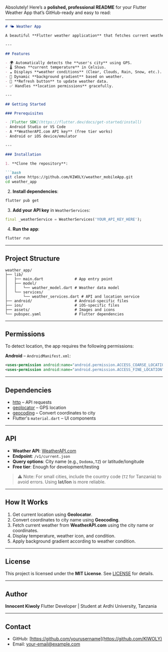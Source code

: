 Absolutely! Here’s a **polished, professional README** for your Flutter Weather App that’s GitHub-ready and easy to read:

---

````markdown
# 🌤️ Weather App

A beautiful **Flutter weather application** that fetches current weather information for your city. The app automatically detects your location and displays the temperature, weather condition, and an icon, with a **dynamic background** reflecting the current weather.

---

## Features

- 🌍 Automatically detects the **user's city** using GPS.
- 🌡️ Shows **current temperature** in Celsius.
- ☁️ Displays **weather conditions** (Clear, Clouds, Rain, Snow, etc.).
- 🎨 Dynamic **background gradient** based on weather.
- 🔄 **Refresh button** to update weather data.
- ✅ Handles **location permissions** gracefully.

---

## Getting Started

### Prerequisites

- [Flutter SDK](https://flutter.dev/docs/get-started/install)
- Android Studio or VS Code
- A **WeatherAPI.com API key** (free tier works)
- Android or iOS device/emulator

---

### Installation

1. **Clone the repository**:

```bash
git clone https://github.com/KIWOLY/weather_mobileApp.git
cd weather_app
````

2. **Install dependencies**:

```bash
flutter pub get
```

3. **Add your API key** in `WeatherServices`:

```dart
final _weatherService = WeatherServices('YOUR_API_KEY_HERE');
```

4. **Run the app**:

```bash
flutter run
```

---

## Project Structure

```
weather_app/
├── lib/
│   ├── main.dart              # App entry point
│   ├── model/
│   │   └── weather_model.dart # Weather data model
│   └── services/
│       └── weather_services.dart # API and location service
├── android/                   # Android-specific files
├── ios/                       # iOS-specific files
├── assets/                    # Images and icons
└── pubspec.yaml               # Flutter dependencies
```

---

## Permissions

To detect location, the app requires the following permissions:

**Android** – `AndroidManifest.xml`:

```xml
<uses-permission android:name="android.permission.ACCESS_COARSE_LOCATION" />
<uses-permission android:name="android.permission.ACCESS_FINE_LOCATION" />
```

---

## Dependencies

* [http](https://pub.dev/packages/http) – API requests
* [geolocator](https://pub.dev/packages/geolocator) – GPS location
* [geocoding](https://pub.dev/packages/geocoding) – Convert coordinates to city
* Flutter's `material.dart` – UI components

---

## API

* **Weather API**: [WeatherAPI.com](https://www.weatherapi.com/)
* **Endpoint**: `/v1/current.json`
* **Query options**: City name (e.g., `Dodoma,TZ`) or latitude/longitude
* **Free tier**: Enough for development/testing

> ⚠️ Note: For small cities, include the country code (`TZ` for Tanzania) to avoid errors. Using **lat/lon** is more reliable.

---

## How It Works

1. Get current location using **Geolocator**.
2. Convert coordinates to city name using **Geocoding**.
3. Fetch current weather from **WeatherAPI.com** using the city name or coordinates.
4. Display temperature, weather icon, and condition.
5. Apply background gradient according to weather condition.

---

## License

This project is licensed under the **MIT License**. See [LICENSE](LICENSE) for details.

---

## Author

**Innocent Kiwoly**
Flutter Developer | Student at Ardhi University, Tanzania

---

## Contact

* GitHub: [https://github.com/yourusername](https://github.com/KIWOLY)
* Email: [your-email@example.com](mailto:ikiwoly@gmail.com)

```


